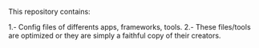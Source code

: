 This repository contains:

1.- Config files of differents apps, frameworks, tools.
2.- These files/tools are optimized or they are simply a faithful copy of their creators.
